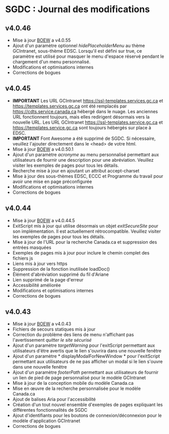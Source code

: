# SGDC : Journal des modifications

## v4.0.46

- Mise à jour [BOEW](https://github.com/wet-boew/wet-boew/releases/) a v4.0.55
- Ajout d'un paramètre optionnel *hidePlaceholderMenu* au thème GCIntranet, sous-thème EDSC. Lorsqu'il est défini sur true, ce paramètre est utilisé pour masquer le menu d'espace réservé pendant le chargement d'un menu personnalisé.
- Modifications et optimisations internes
- Corrections de bogues

## v4.0.45

- **IMPORTANT** Les URL GCIntranet https://ssl-templates.services.gc.ca et https://templates.services.gc.ca ont été remplacés par https://cdts.service.canada.ca hébergé dans le nuage. Les anciennes URL fonctionnent toujours, mais elles redirigent désormais vers la nouvelle URL. Les URL GCIntranet https://ssl-templates.service.gc.ca et https://templates.service.gc.ca sont toujours hébergés sur place à EDSC.
- **IMPORTANT** Font Awesome a été supprimé de SGDC. Si nécessaire, veuillez l'ajouter directement dans le &lt;head> de votre html.
- Mise à jour [BOEW](https://github.com/wet-boew/wet-boew/releases/) a v4.0.50.1
- Ajout d'un paramètre *acronyme* au menu personnalisé permettant aux utilisateurs de fournir une description pour une abréviation.  Veuillez visiter les exemples de pages pour tous les détails.
- Recherche mise à jour en ajoutant un attribut accept-charset
- Mise à jour des sous-thèmes EDSC, ECCC et Programme du travail pour avoir une mise en page préconfigurée
- Modifications et optimisations internes
- Corrections de bogues

## v4.0.44

- Mise à jour [BOEW](https://github.com/wet-boew/wet-boew/releases/) a v4.0.44.5
- ExitScript mis à jour qui utilise désormais un objet *exitSecureSite* pour son implémentation. Il est actuellement rétrocompatible. Veuillez visiter les exemples de pages pour tous les détails.
- Mise à jour de l'URL pour la recherche Canada.ca et suppression des entrées masquées
- Exemples de pages mis à jour pour inclure le chemin complet des fichiers js
- Liens mis à jour vers https
- Suppression de la fonction inutilisée loadDoc() 
- Élément d'abréviation supprimé du fil d'Ariane
- Lien supprimé de la page d'erreur
- Accessibilité améliorée
- Modifications et optimisations internes
- Corrections de bogues

## v4.0.43

- Mise à jour [BOEW](https://github.com/wet-boew/wet-boew/releases/) a v4.0.43
- Fichiers de secours statiques mis à jour
- Correction du problème des liens de menu n'affichant pas l'avertissement *quitter le site sécurisé*
- Ajout d'un paramètre *targetWarning* pour l'exitScript permettant aux utilisateurs d'être avertis que le lien s'ouvrira dans une nouvelle fenêtre
- Ajout d'un paramètre * displayModalForNewWindow * pour l'exitScript permettant aux utilisateurs de ne pas afficher un modal si le lien s'ouvre dans une nouvelle fenêtre
- Ajout d'un paramètre *footerPath* permettant aux utilisateurs de fournir un lien de pied de page personnalisé pour le modèle GCIntranet
- Mise à jour de la conception mobile du modèle Canada.ca
- Mise en œuvre de la recherche personnalisée pour le modèle Canada.ca
- Ajout de balises Aria pour l'accessibilité
- Création d'un tout nouvel ensemble d'exemples de pages expliquant les différentes fonctionnalités de SGDC
- Ajout d'identifiants pour les boutons de connexion/déconnexion pour le modèle d'application GCIntranet
- Corrections de bogues
